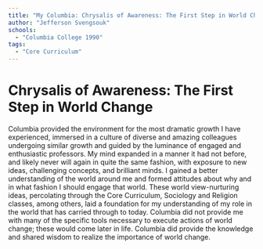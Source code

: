 ```yaml
---
title: "My Columbia: Chrysalis of Awareness: The First Step in World Change"
author: "Jefferson Svengsouk"
schools:
  - "Columbia College 1990"
tags:
  - "Core Curriculum"
---
```


# Chrysalis of Awareness: The First Step in World Change

Columbia provided the environment for the most dramatic growth I have experienced, immersed in a culture of diverse and amazing colleagues undergoing similar growth and guided by the luminance of engaged and enthusiastic professors. My mind expanded in a manner it had not before, and likely never will again in quite the same fashion, with exposure to new ideas, challenging concepts, and brilliant minds. I gained a better understanding of the world around me and formed attitudes about why and in what fashion I should engage that world. These world view-nurturing ideas, percolating through the Core Curriculum, Sociology and Religion classes, among others, laid a foundation for my understanding of my role in the world that has carried through to today. Columbia did not provide me with many of the specific tools necessary to execute actions of world change; these would come later in life. Columbia did provide the knowledge and shared wisdom to realize the importance of world change.
